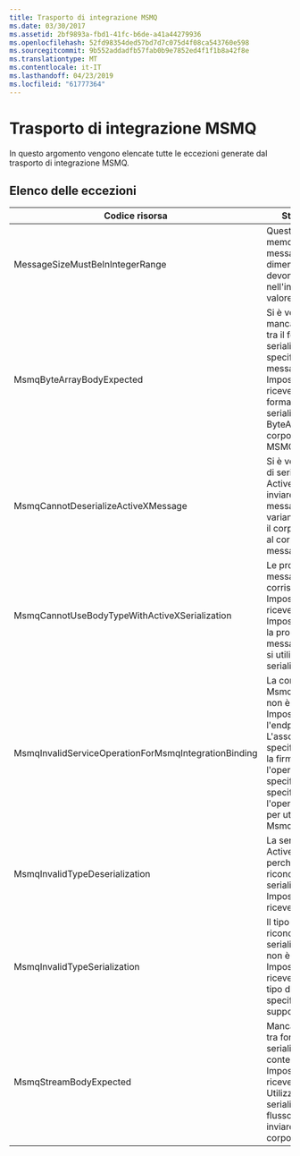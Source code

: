 ```yaml
---
title: Trasporto di integrazione MSMQ
ms.date: 03/30/2017
ms.assetid: 2bf9893a-fbd1-41fc-b6de-a41a44279936
ms.openlocfilehash: 52fd98354ded57bd7d7c075d4f08ca543760e598
ms.sourcegitcommit: 9b552addadfb57fab0b9e7852ed4f1f1b8a42f8e
ms.translationtype: MT
ms.contentlocale: it-IT
ms.lasthandoff: 04/23/2019
ms.locfileid: "61777364"
---
```

# <a name="msmq-integration-transport"></a>Trasporto di integrazione MSMQ
In questo argomento vengono elencate tutte le eccezioni generate dal trasporto di integrazione MSMQ.  
  
## <a name="exception-list"></a>Elenco delle eccezioni  
  
|Codice risorsa|Stringa di risorsa|  
|-------------------|---------------------|  
|MessageSizeMustBeInIntegerRange|Questa factory memorizza nel buffer i messaggi, le cui dimensioni, pertanto, devono rientrare nell'intervallo di un valore integer.|  
|MsmqByteArrayBodyExpected|Si è verificata una mancata corrispondenza tra il formato di serializzazione specificato e il corpo del messaggio MSMQ. Impossibile inviare o ricevere il messaggio. Il formato di serializzazione ByteArray richiede che il corpo del messaggio MSMQ sia di tipo byte[].|  
|MsmqCannotDeserializeActiveXMessage|Si è verificato un errore di serializzazione ActiveX. Impossibile inviare o ricevere il messaggio. Il tipo di variante specificato per il corpo non corrisponde al corpo effettivo del messaggio MSMQ.|  
|MsmqCannotUseBodyTypeWithActiveXSerialization|Le proprietà del messaggio non corrispondono. Impossibile inviare o ricevere il messaggio. Impossibile specificare la proprietà del messaggio BodyType se si utilizza il formato di serializzazione ActiveX.|  
|MsmqInvalidServiceOperationForMsmqIntegrationBinding|La convalida di MsmqIntegrationBinding non è riuscita. Impossibile avviare l'endpoint del servizio. L'associazione specificata non supporta la firma del metodo per l'operazione del servizio specificata nel contratto specificato. Correggere l'operazione del servizio per utilizzare MsmqIntegrationBinding.|  
|MsmqInvalidTypeDeserialization|La serializzazione ActiveX non è riuscita perché è impossibile riconoscere il formato di serializzazione. Impossibile inviare o ricevere il messaggio.|  
|MsmqInvalidTypeSerialization|Il tipo di variante non è riconosciuto. La serializzazione ActiveX non è riuscita. Impossibile inviare o ricevere il messaggio. Il tipo di variante specificato non è supportato.|  
|MsmqStreamBodyExpected|Mancata corrispondenza tra formato di serializzazione e contenuto del corpo. Impossibile inviare o ricevere il messaggio. Utilizzando la modalità di serializzazione del flusso, è possibile inviare o ricevere solo un corpo di tipo Stream.|
